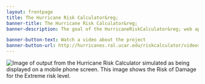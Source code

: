 ```yaml
---
layout: frontpage
title: The Hurricane Risk Calculator&reg;
banner-title: The Hurricane Risk Calculator&reg;
banner-description: The goal of the HurricaneRiskCalculator&reg; web app is to provide a localized and personalized assessment of the risks posed by hurricane winds and then to translate this into a form that people can use to make informed decisions about their hurricane preparations. The HurricaneRiskCalculator&reg; web app will be pilot testing in the U.S. and Australia in 2021. To find out how to take part in this pilot, click 'Get Involved' in the menu above.  

banner-button-text: Watch a video about the project
banner-button-url: http://hurricanes.ral.ucar.edu/riskcalculator/videos/HRC_5.mp4
---
```


<img src="/images/risk_of_damage_extreme.png" alt="Image of output from the Hurricane Risk Calculator simulated as being displayed on a mobile phone screen. This image shows the Risk of Damage for the Extreme risk level. " style="display: block; margin: auto;">

<!-- This project has built a cloud-based data and content delivery infrastructure to support a wide range of mobile apps built around the new probabilistic risk framework of the HurricaneRiskCalculator&reg;. -->

<!-- <img src="/images/risk_comparison.png" alt="Image of output from the Hurricane Risk Calculator simulated as being displayed on a mobile phone screen. This image shows a comparison of the risks of various options rangding from sheltering in place to evacuating to a local shelter to evacuating to a distant location. Because evacuation by car also poses risks, the best option for this scenario would be for the resident to evacuate to a local shelter." style="display: block; margin: auto;"> -->
